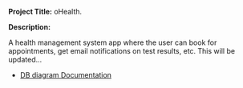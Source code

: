 **Project Title:** oHealth.

**Description:**

A health management system app where the user can book for appointments, get email notifications on test results,
etc. This will be updated...


[//]: # (An API documentation with a link to POSTMAN is embedded below;)


[//]: # (**API Documentation**)

[//]: # ()
[//]: # (-  [Rest APIs]&#40;https://www.postman.com/shopit121/workspace/shopit/collection/24452852-1b980d67-3e39-4d33-9c14-79a148357c79&#41;)

[//]: # ()
[//]: # (**DB Documentation**)

- [DB  diagram Documentation](https://dbdocs.io/onwuegbureagan/OHealth)

[//]: # ()
[//]: # ()
[//]: # (**Project Development Requirement**)

[//]: # ()
[//]: # (- Programming Language: Java)

[//]: # (- Runtime JDK 17)

[//]: # (- Database: MySQL)

[//]: # (- API Documentation: Postman )

[//]: # (- SQL Viewer or GUI: MySQL Workbench)

[//]: # (- IDE: IntelliJ )

[//]: # (- Lombok)

[//]: # ()
[//]: # ()
[//]: # (**Downloads and References**)

[//]: # (- [Enable Annotation Processing Lombok]&#40;https://www.google.com/search?q=enable+annotation+processing+lombok&oq=enab&aqs=chrome.0.69i59j69i57j69i59l2j0i433i512j46i433i512j69i65l2.1915j0j7&sourceid=chrome&ie=UTF-8&#41;)

[//]: # (- [JDK 17]&#40;https://www.oracle.com/java/technologies/javase/jdk17-archive-downloads.html "JDK 17"&#41;)

[//]: # (- [IntelliJ]&#40;https://www.jetbrains.com/idea/download/ "IntelliJ"&#41;)

[//]: # (- [Visual Studio Code]&#40;https://code.visualstudio.com/download "Visual Studio Code"&#41;)

[//]: # (- [MySQL Workbench]&#40;https://dev.mysql.com/downloads/workbench/ "Workbench"&#41;)

[//]: # ()
[//]: # (#### VCS Branches)

[//]: # (- Main)

[//]: # ()
[//]: # ()
[//]: # (#### Branch Naming Style Guide)

[//]: # ()
[//]: # (**Feature**)

[//]: # (- commit message :- feat:summary-of-task or feature/summary-of-task)

[//]: # (- branch name :- feat/branch-name or feature/branch-name)

[//]: # ()
[//]: # (**Update**)

[//]: # (- commit message :- update:summary-of-update or update/summary-of-update)

[//]: # (- branch name :- update/branch-name)

[//]: # ()
[//]: # (**Bug Fix**)

[//]: # ()
[//]: # (- commit message: fix:summary-of-fix or bug-fix:summary-of-fix)

[//]: # (- branch name: fix/branch-name or bug-fix/branch-name)

[//]: # ()
[//]: # (**Code Cleanup**)

[//]: # ()
[//]: # (- commit message :- chore:summary-of-cleanup )

[//]: # (- branch name:- chore/branch-name)

[//]: # ()
[//]: # (**Reference**)

[//]: # (- [Conventional Commits]&#40;https://www.conventionalcommits.org/en/v1.0.0/ "Conventional Commits"&#41;)

[//]: # (- [Commit and Branch Practice]&#40;https://gist.github.com/digitaljhelms/4287848&#41;)

[//]: # ()
[//]: # (#### Pull Requests Style Guide)

[//]: # ()
[//]: # (##### Issue)

[//]: # ()
[//]: # ()
[//]: # (##### What has changed:)

[//]: # ()
[//]: # ()
[//]: # ()
[//]: # (#### Code Convention and Naming Standards)

[//]: # (- Controller e.g. UserController or AuthenticationController )

[//]: # (- Service e.g. UserService or ProductService)

[//]: # (- Service Implementation e.g. UserServiceImpl or EmailServiceImpl)

[//]: # (- Repository e.g. UserRepository)

[//]: # (- Repository Implementation e.g. UserRepositoryImpl)

[//]: # (- Validator e.g. PhoneNumber)

[//]: # (- Validator Implementation .e.g PhoneNumberValidator)

[//]: # (- Utility e.g. JwtUtil)

[//]: # (- Configuration e.g. SecurityConfig)

[//]: # (- Exception e.g. UserNotFoundException or EmailAddressNotFoundException or EmailAddressExistsException)

[//]: # ()
[//]: # (**Spring Dependency Injection**)

[//]: # ()
[//]: # (- Constructor Injection)

[//]: # (- @Autowired Injection)

[//]: # ()
[//]: # ()
[//]: # ()
[//]: # (**Reference**)

[//]: # (- [Google Java Style Guide]&#40;https://google.github.io/styleguide/javaguide.html "Google Java Style Guide"&#41;)

[//]: # ()
[//]: # ()
[//]: # (**Tutorials**)

[//]: # (- [Building a RESTful service on Spring Boot]&#40;https://codegym.cc/groups/posts/295-overview-of-rest-part-3-building-a-restful-service-on-spring-boot "Building a RESTful service on Spring Boot"&#41;)

[//]: # ()
[//]: # (**Updates**)




